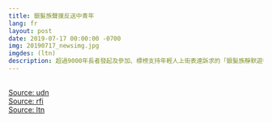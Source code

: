 ```yaml
---
title: 銀髮族聲援反送中青年
lang: fr
layout: post
date: 2019-07-17 00:00:00 -0700
img: 20190717_newsimg.jpg
imgdes: (ltn)
description: 超過9000年長者發起及參加、標榜支持年輕人上街表達訴求的「銀髮族靜默遊行」，今天下午在港島中環登場，以相對安靜的方式遊行到香港政府總部。
---
```


<br>[Source: udn](https://money.udn.com/money/story/5603/3935210)
<br>[Source: rfi](http://trad.cn.rfi.fr/%E4%B8%AD%E5%9C%8B/20190717-%E9%A6%99%E6%B8%AF%E9%8A%80%E9%AB%AE%E6%97%8F%E9%9D%9C%E9%BB%98%E9%81%8A%E8%A1%8C9000%E4%BA%BA%E5%8F%83%E8%88%87-%E8%81%B2%E6%8F%B4%E5%B9%B4%E8%BC%95%E4%BA%BA%E5%AE%88%E8%A1%9B%E9%A6%99%E6%B8%AF)
<br>[Source: ltn](https://news.ltn.com.tw/news/world/breakingnews/2855963)
